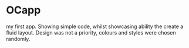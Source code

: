 # OCapp
 my first app.
 Showing simple code,
 whilst showcasing ability the create a fluid layout.
 Design was not a priority, colours and styles were chosen randomly.
